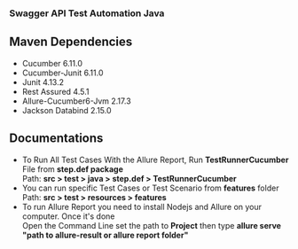 ### Swagger API Test Automation Java

## Maven Dependencies
- Cucumber 6.11.0
- Cucumber-Junit 6.11.0
- Junit 4.13.2
- Rest Assured 4.5.1
- Allure-Cucumber6-Jvm 2.17.3
- Jackson Databind 2.15.0

## Documentations
- To Run All Test Cases With the Allure Report, Run **TestRunnerCucumber** File from **step.def package** <br />
  Path: <b> src > test > java > step.def >  TestRunnerCucumber </b>
- You can run specific Test Cases or Test Scenario from **features** folder <br/>
  Path: <b> src > test > resources > features </b>
- To run Allure Report you need to install Nodejs and Allure on your computer. Once it's done <br />
  Open the Command Line set the path to **Project** then type **allure serve** **"path to allure-result or allure report folder"** 
 



